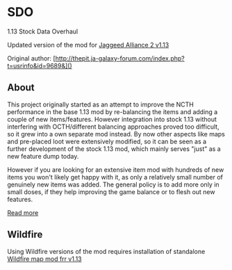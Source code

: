 # SDO
 1.13 Stock Data Overhaul
 
 
Updated version of the mod for [Jaggeed Alliance 2 v1.13](https://github.com/1dot13)

Original author: [http://thepit.ja-galaxy-forum.com/index.php?t=usrinfo&id=9689&]()


## About

This project originally started as an attempt to improve the NCTH performance in the base 1.13 mod by re-balancing the items and adding a couple of new items/features. However integration into stock 1.13 without interfering with OCTH/different balancing approaches proved too difficult, so it grew into a own separate mod instead.
By now other aspects like maps and pre-placed loot were extensively modified, so it can be seen as a further development of the stock 1.13 mod, which mainly serves "just" as a new feature dump today.

However if you are looking for an extensive item mod with hundreds of new items you won't likely get happy with it, as only a relatively small number of genuinely new items was added. The general policy is to add more only in small doses, if they help improving the game balance or to flesh out new features.

[Read more](http://thepit.ja-galaxy-forum.com/index.php?t=msg&th=20708&start=0&)


## Wildfire

Using Wildfire versions of the mod requires installation of standalone [Wildfire map mod frr v1.13](https://github.com/kitty624/JA2-v1.13-Wildfire-6.07-Map-Mod)